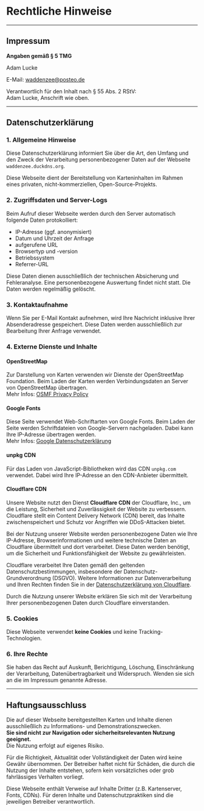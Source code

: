# Rechtliche Hinweise

---

## Impressum

**Angaben gemäß § 5 TMG**  

Adam Lucke  

E-Mail: waddenzee@posteo.de

Verantwortlich für den Inhalt nach § 55 Abs. 2 RStV:  
Adam Lucke, Anschrift wie oben.

---

## Datenschutzerklärung

### 1. Allgemeine Hinweise  

Diese Datenschutzerklärung informiert Sie über die Art, den Umfang und den Zweck der Verarbeitung personenbezogener Daten auf der Webseite `waddenzee.duckdns.org`.

Diese Webseite dient der Bereitstellung von Karteninhalten im Rahmen eines privaten, nicht-kommerziellen, Open-Source-Projekts.

### 2. Zugriffsdaten und Server-Logs  

Beim Aufruf dieser Webseite werden durch den Server automatisch folgende Daten protokolliert:

- IP-Adresse (ggf. anonymisiert)
- Datum und Uhrzeit der Anfrage
- aufgerufene URL
- Browsertyp und -version
- Betriebssystem
- Referrer-URL

Diese Daten dienen ausschließlich der technischen Absicherung und Fehleranalyse. Eine personenbezogene Auswertung findet nicht statt. Die Daten werden regelmäßig gelöscht.

### 3. Kontaktaufnahme  

Wenn Sie per E-Mail Kontakt aufnehmen, wird Ihre Nachricht inklusive Ihrer Absenderadresse gespeichert. Diese Daten werden ausschließlich zur Bearbeitung Ihrer Anfrage verwendet.

### 4. Externe Dienste und Inhalte

#### OpenStreetMap  

Zur Darstellung von Karten verwenden wir Dienste der OpenStreetMap Foundation. Beim Laden der Karten werden Verbindungsdaten an Server von OpenStreetMap übertragen.  
Mehr Infos: [OSMF Privacy Policy](https://wiki.osmfoundation.org/wiki/Privacy_Policy)

#### Google Fonts  

Diese Seite verwendet Web-Schriftarten von Google Fonts. Beim Laden der Seite werden Schriftdateien von Google-Servern nachgeladen. Dabei kann Ihre IP-Adresse übertragen werden.  
Mehr Infos: [Google Datenschutzerklärung](https://policies.google.com/privacy)

#### unpkg CDN  

Für das Laden von JavaScript-Bibliotheken wird das CDN `unpkg.com` verwendet. Dabei wird Ihre IP-Adresse an den CDN-Anbieter übermittelt.

#### Cloudflare CDN

Unsere Website nutzt den Dienst **Cloudflare CDN** der Cloudflare, Inc., um die Leistung, Sicherheit und Zuverlässigkeit der Website zu verbessern. Cloudflare stellt ein Content Delivery Network (CDN) bereit, das Inhalte zwischenspeichert und Schutz vor Angriffen wie DDoS-Attacken bietet.

Bei der Nutzung unserer Website werden personenbezogene Daten wie Ihre IP-Adresse, Browserinformationen und weitere technische Daten an Cloudflare übermittelt und dort verarbeitet. Diese Daten werden benötigt, um die Sicherheit und Funktionsfähigkeit der Website zu gewährleisten.

Cloudflare verarbeitet Ihre Daten gemäß den geltenden Datenschutzbestimmungen, insbesondere der Datenschutz-Grundverordnung (DSGVO). Weitere Informationen zur Datenverarbeitung und Ihren Rechten finden Sie in der [Datenschutzerklärung von Cloudflare](https://www.cloudflare.com/privacypolicy/).

Durch die Nutzung unserer Website erklären Sie sich mit der Verarbeitung Ihrer personenbezogenen Daten durch Cloudflare einverstanden.


### 5. Cookies  

Diese Webseite verwendet **keine Cookies** und keine Tracking-Technologien.

### 6. Ihre Rechte  

Sie haben das Recht auf Auskunft, Berichtigung, Löschung, Einschränkung der Verarbeitung, Datenübertragbarkeit und Widerspruch. Wenden sie sich an die im Impressum genannte Adresse.

---

## Haftungsausschluss

Die auf dieser Webseite bereitgestellten Karten und Inhalte dienen ausschließlich zu Informations- und Demonstrationszwecken.  
**Sie sind nicht zur Navigation oder sicherheitsrelevanten Nutzung geeignet.**  
Die Nutzung erfolgt auf eigenes Risiko.

Für die Richtigkeit, Aktualität oder Vollständigkeit der Daten wird keine Gewähr übernommen. Der Betreiber haftet nicht für Schäden, die durch die Nutzung der Inhalte entstehen, sofern kein vorsätzliches oder grob fahrlässiges Verhalten vorliegt.

Diese Webseite enthält Verweise auf Inhalte Dritter (z.B. Kartenserver, Fonts, CDNs). Für deren Inhalte und Datenschutzpraktiken sind die jeweiligen Betreiber verantwortlich.
